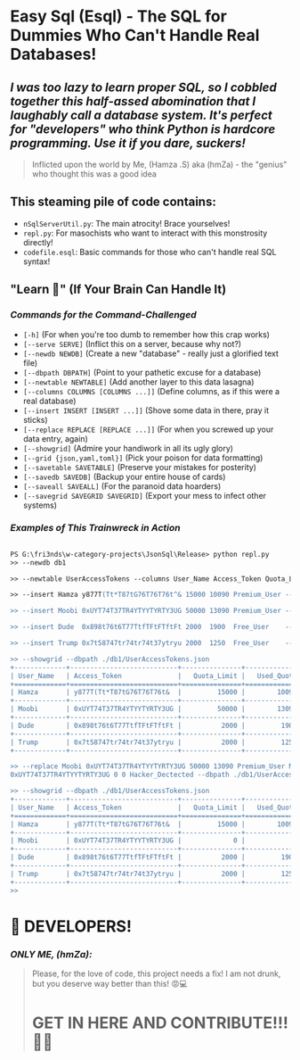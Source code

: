 # Easy Sql (Esql) - The SQL for Dummies Who Can't Handle Real Databases!

## *I was too lazy to learn proper SQL, so I cobbled together this half-assed abomination that I laughably call a database system. It's perfect for "developers" who think Python is hardcore programming. Use it if you dare, suckers!*

> Inflicted upon the world by Me, (Hamza .S) aka (hmZa) - the "genius" who thought this was a good idea

## This steaming pile of code contains:

- `nSqlServerUtil.py`: The main atrocity! Brace yourselves!
- `repl.py`: For masochists who want to interact with this monstrosity directly!
- `codefile.esql`: Basic commands for those who can't handle real SQL syntax!

## "Learn 🧠" (If Your Brain Can Handle It)

### *Commands for the Command-Challenged*

- `[-h]` (For when you're too dumb to remember how this crap works)
- `[--serve SERVE]` (Inflict this on a server, because why not?)
- `[--newdb NEWDB]` (Create a new "database" - really just a glorified text file)
- `[--dbpath DBPATH]` (Point to your pathetic excuse for a database)
- `[--newtable NEWTABLE]` (Add another layer to this data lasagna)
- `[--columns COLUMNS [COLUMNS ...]]` (Define columns, as if this were a real database)
- `[--insert INSERT [INSERT ...]]` (Shove some data in there, pray it sticks)
- `[--replace REPLACE [REPLACE ...]]` (For when you screwed up your data entry, again)
- `[--showgrid]` (Admire your handiwork in all its ugly glory)
- `[--grid {json,yaml,toml}]` (Pick your poison for data formatting)
- `[--savetable SAVETABLE]` (Preserve your mistakes for posterity)
- `[--savedb SAVEDB]` (Backup your entire house of cards)
- `[--saveall SAVEALL]` (For the paranoid data hoarders)
- `[--savegrid SAVEGRID SAVEGRID]` (Export your mess to infect other systems)

### *Examples of This Trainwreck in Action*

```ps

PS G:\fri3nds\w-category-projects\JsonSql\Release> python repl.py
>> --newdb db1

>> --newtable UserAccessTokens --columns User_Name Access_Token Quota_Limit Used_Quota User_Type --dbpath ./db1

>> --insert Hamza y877T(Tt*T87tG76T76T76t^& 15000 10090 Premium_User --dbpath ./db1/UserAccessTokens.json

>> --insert Moobi 0xUYT74T37TR4YTYYTYRTY3UG 50000 13090 Premium_User --dbpath ./db1/UserAccessTokens.json  

>> --insert Dude  0x898t76t6T77TtfTFtFTftFt 2000  1900  Free_User    --dbpath ./db1/UserAccessTokens.json    

>> --insert Trump 0x7t58747tr74tr74t37ytryu 2000  1250  Free_User    --dbpath ./db1/UserAccessTokens.json  

>> --showgrid --dbpath ./db1/UserAccessTokens.json
+-------------+---------------------------+---------------+--------------+--------------+
| User_Name   | Access_Token              |   Quota_Limit |   Used_Quota | User_Type    |
+=============+===========================+===============+==============+==============+
| Hamza       | y877T(Tt*T87tG76T76T76t&  |         15000 |        10090 | Premium_User |
+-------------+---------------------------+---------------+--------------+--------------+
| Moobi       | 0xUYT74T37TR4YTYYTYRTY3UG |         50000 |        13090 | Premium_User |
+-------------+---------------------------+---------------+--------------+--------------+
| Dude        | 0x898t76t6T77TtfTFtFTftFt |          2000 |         1900 | Free_User    |
+-------------+---------------------------+---------------+--------------+--------------+
| Trump       | 0x7t58747tr74tr74t37ytryu |          2000 |         1250 | Free_User    |
+-------------+---------------------------+---------------+--------------+--------------+

>> --replace Moobi 0xUYT74T37TR4YTYYTYRTY3UG 50000 13090 Premium_User Moobi 
0xUYT74T37TR4YTYYTYRTY3UG 0 0 Hacker_Dectected --dbpath ./db1/UserAccessTokens.json

>> --showgrid --dbpath ./db1/UserAccessTokens.json
+-------------+---------------------------+---------------+--------------+------------------+
| User_Name   | Access_Token              |   Quota_Limit |   Used_Quota | User_Type        |
+=============+===========================+===============+==============+==================+
| Hamza       | y877T(Tt*T87tG76T76T76t&  |         15000 |        10090 | Premium_User     |
+-------------+---------------------------+---------------+--------------+------------------+
| Moobi       | 0xUYT74T37TR4YTYYTYRTY3UG |             0 |            0 | Hacker_Dectected |
+-------------+---------------------------+---------------+--------------+------------------+
| Dude        | 0x898t76t6T77TtfTFtFTftFt |          2000 |         1900 | Free_User        |
+-------------+---------------------------+---------------+--------------+------------------+
| Trump       | 0x7t58747tr74tr74t37ytryu |          2000 |         1250 | Free_User        |
+-------------+---------------------------+---------------+--------------+------------------+
>>

```

# 🚀 DEVELOPERS!

### *ONLY ME, (hmZa):*
> Please, for the love of code, this project needs a fix! I am not drunk, but you deserve way better than this! 😡💻
> # GET IN HERE AND CONTRIBUTE!!! 🚀🎉